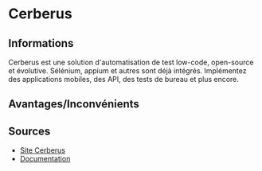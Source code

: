 # Cerberus

## Informations
Cerberus est une solution d'automatisation de test low-code, open-source et évolutive. Sélénium, appium et autres sont déjà intégrés. Implémentez des applications mobiles, des API, des tests de bureau et plus encore. 

## Avantages/Inconvénients


## Sources
* [Site Cerberus](https://cerberus-testing.com/)
* [Documentation](https://cerberustesting.github.io/documentation_en.html)

